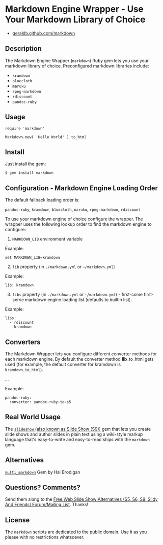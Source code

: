 # Markdown Engine Wrapper - Use Your Markdown Library of Choice

* [geraldb.github.com/markdown](http://geraldb.github.com/markdown)

## Description

The Markdown Engine Wrapper (`markdown`) Ruby gem lets you use
your markdown library of choice. Preconfigured markdown libraries include:

* `kramdown`
* `bluecloth`
* `maruku`
* `rpeg-markdown`
* `rdiscount`
* `pandoc-ruby`


## Usage

    require 'markdown'
    
    Markdown.new( 'Hello World' ).to_html


## Install

Just install the gem:

    $ gem install markdown


## Configuration - Markdown Engine Loading Order

The default fallback loading order is:

`pandoc-ruby`, `kramdown`, `bluecloth`, `maruku`, `rpeg-markdown`, `rdiscount`

To use your markdown engine of choice configure the wrapper. The wrapper
uses the following lookup order to find the markdown engine to configure:

1) `MARKDOWN_LIB` environment variable

Example:

    set MARKDOWN_LIB=kramdown

2) `lib` property (in `./markdown.yml` or `~/markdown.yml`)

Example:

    lib: kramdown

3) `libs` property (in `./markdown.yml` or `~/markdown.yml`) - first-come first-serve markdown engine loading list (defaults to builtin list).

Example:

    libs:
      - rdiscount
      - kramdown


## Converters

The Markdown Wrapper lets you configure different converter methods for each markdown engine. By default
the converter method **lib**_to_html gets used
(for example, the default converter for kramdown is `kramdown_to_html`).

...

Example:

    pandoc-ruby:
      converter: pandoc-ruby-to-s5



## Real World Usage

The [`slideshow` (also known as Slide Show (S9))](http://slideshow.rubyforge.org) gem
that lets you create slide shows
and author slides in plain text using a wiki-style markup language that's easy-to-write and easy-to-read
ships with the `markdown` gem.


## Alternatives

[`multi_markdown`](https://github.com/postmodern/multi_markdown) Gem by Hal Brodigan 


## Questions? Comments?

Send them along to the
[Free Web Slide Show Alternatives (S5, S6, S9, Slidy And Friends) Forum/Mailing List](http://groups.google.com/group/webslideshow).
Thanks!


## License

The `markdown` scripts are dedicated to the public domain.
Use it as you please with no restrictions whatsoever.